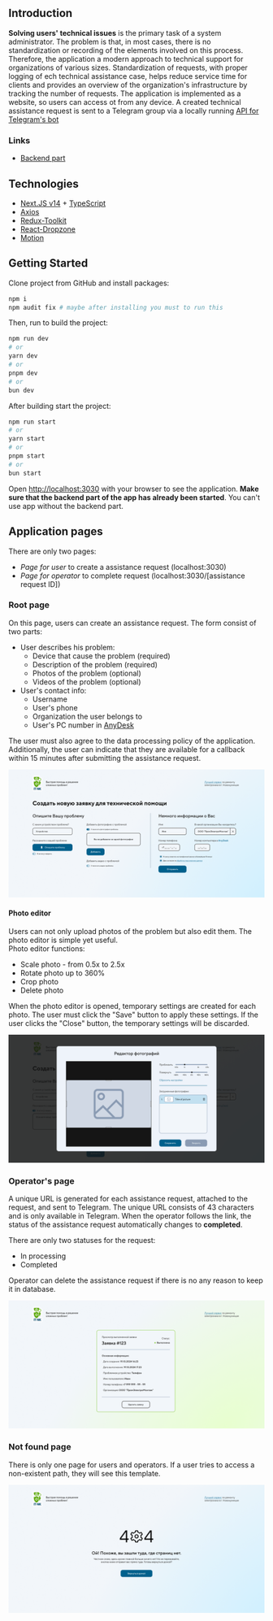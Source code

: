 ## Introduction

**Solving users' technical issues** is the primary task of a system administrator. The problem is that, in most cases, there is no standardization or recording of the elements involved on this process.
Therefore, the application a modern approach to technical support for organizations of various sizes. Standardization of requests, with proper logging of ech technical assistance case, helps reduce service time for clients and provides an overview of the organization's infrastructure by tracking the number of requests.
The application is implemented as a website, so users can access ot from any device.
A created technical assistance request is sent to a Telegram group via a locally running [API for Telegram's bot](https://core.telegram.org/bots/api)

### Links
- [Backend part]()

## Technologies
- [Next.JS v14](https://nextjs.org/) + [TypeScript](https://www.typescriptlang.org/)
- [Axios](https://axios-http.com/docs/intro)
- [Redux-Toolkit](https://redux-toolkit.js.org/)
- [React-Dropzone](https://react-dropzone.js.org/)
- [Motion](https://motion.dev/docs)

## Getting Started

Clone project from GitHub and install packages:

```bash
npm i
npm audit fix # maybe after installing you must to run this
```

Then, run to build the project:

```bash
npm run dev
# or
yarn dev
# or
pnpm dev
# or
bun dev
```
After building start the project:

```bash
npm run start
# or
yarn start
# or
pnpm start
# or
bun start
```

Open [http://localhost:3030](http://localhost:3030) with your browser to see the application. **Make sure that the backend part of the app has already been started**. You can't use app without the backend part.

## Application pages

There are only two pages:
- *Page for user* to create a assistance request (localhost:3030)
- *Page for operator* to complete request (localhost:3030/[assistance request ID])

### Root page

On this page, users can create an assistance request.
The form consist of two parts:
- User describes his problem:
    - Device that cause the problem (required)
    - Description of the problem (required)
    - Photos of the problem (optional)
    - Videos of the problem (optional)
- User's contact info:
    - Username
    - User's phone
    - Organization the user belongs to
    - User's PC number in [AnyDesk](https://anydesk.com/en)

The user must also agree to the data processing policy of the application. Additionally, the user can indicate that they are available for a callback within 15 minutes after submitting the assistance request.

![Root page](./app-photos/app-preview.png)

#### Photo editor

Users can not only upload photos of the problem but also edit them. The photo editor is simple yet useful.  
Photo editor functions:
- Scale photo - from 0.5x to 2.5x
- Rotate photo up to 360%
- Crop photo
- Delete photo

When the photo editor is opened, temporary settings are created for each photo. The user must click the "Save" button to apply these settings. If the user clicks the "Close" button, the temporary settings will be discarded.

![Photo editor](./app-photos/photo-editor.png)

### Operator's page
A unique URL is generated for each assistance request, attached to the request, and sent to Telegram. The unique URL consists of 43 characters and is only available in Telegram. When the operator follows the link, the status of the assistance request automatically changes to **completed**.

There are only two statuses for the request:
- In processing
- Completed

Operator can delete the assistance request if there is no any reason to keep it in database.

![Operator's page](./app-photos/complete-request.png)

### Not found page

There is only one page for users and operators. If a user tries to access a non-existent path, they will see this template.

![Not found page](./app-photos/not-found.png)
